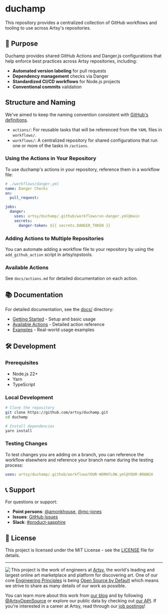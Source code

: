 # duchamp

This repository provides a centralized collection of GitHub workflows and tooling to use across Artsy's repositories.

## 🎯 Purpose

Duchamp provides shared GitHub Actions and Danger.js configurations that help enforce best practices across Artsy repositories, including:

- **Automated version labeling** for pull requests
- **Dependency management** checks via Danger
- **Standardized CI/CD workflows** for Node.js projects
- **Conventional commits** validation

## Structure and Naming
We've aimed to keep the naming convention consistent with [GitHub's definitions](https://docs.github.com/en/actions/get-started/understand-github-actions).

- `actions/`: For reusable tasks that will be referenced from the `YAML` files in `workflows/`.
- `workflows/`: A centralized repository for shared configurations that run one or more of the tasks in `/actions`.

### Using the Actions in Your Repository

To use duchamp's actions in your repository, reference them in a workflow file:

```yaml
# ./workflows/danger.yml
name: Danger Checks
on:
  pull_request:

jobs:
  danger:
    uses: artsy/duchamp/.github/workflowsrun-danger.yml@main
    secrets:
      danger-token: ${{ secrets.DANGER_TOKEN }}
```

### Adding Actions to Multiple Repositories

You can automate adding a workflow file to your repository by using the `add_github_action` script in artsy/opstools.
<!-- TODO: add link when artsy/opstools script is available -->

### Available Actions

See `docs/actions.md` for detailed documentation on each action.

## 📚 Documentation

For detailed documentation, see the [docs/](./docs/) directory:

- [Getting Started](./docs/getting-started.md) - Setup and basic usage
- [Available Actions](./docs/actions.md) - Detailed action reference
- [Examples](./docs/examples.md) - Real-world usage examples

## 🛠 Development

### Prerequisites

- Node.js 22+
- Yarn
- TypeScript

### Local Development

```bash
# Clone the repository
git clone https://github.com/artsy/duchamp.git
cd duchamp

# Install dependencies
yarn install
```

### Testing Changes

To test changes you are adding on a branch, you can reference the workflow elsewhere and reference your branch name during the testing process:

```yaml
uses: artsy/duchamp/.github/workflowsYOUR-WORKFLOW.yml@YOUR-BRANCH
```

## 📞 Support

For questions or support:

- **Point persons**: [@amonkhouse](https://github.com/amonkhouse), [@mc-jones](https://github.com/mc-jones)
- **Issues**: [GitHub Issues](https://github.com/artsy/duchamp/issues)
- **Slack**: [#product-sapphire](https://artsy.slack.com/messages/product-sapphire)

## 📄 License

This project is licensed under the MIT License - see the [LICENSE](./LICENSE) file for details.

---

<a href="https://www.artsy.net/">
  <img align="left" src="https://avatars2.githubusercontent.com/u/546231?s=200&v=4"/>
</a>

This project is the work of engineers at [Artsy](https://www.artsy.net/), the world's leading and largest online art marketplace and platform for discovering art. One of our core [Engineering Principles](https://github.com/artsy/README/blob/master/culture/engineering-principles.md) is being [Open Source by Default](https://github.com/artsy/README/blob/master/culture/engineering-principles.md#open-source-by-default) which means we strive to share as many details of our work as possible.

You can learn more about this work from [our blog](https://artsy.github.io/) and by following [@ArtsyOpenSource](https://twitter.com/ArtsyOpenSource) or explore our public data by checking out [our API](https://developers.artsy.net/). If you're interested in a career at Artsy, read through our [job postings](https://www.artsy.net/jobs)!
